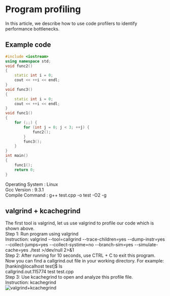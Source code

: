 # Program profiling
In this article, we describe how to use code profilers to identify performance bottlenecks.

## Example code
```c++
#include <iostream>
using namespace std;
void func2()
{
    static int i = 0;
    cout << ++i << endl;
}
void func3()
{
    static int i = 0;
    cout << ++i << endl;
}
void func1()
{
    for (;;) {
        for (int j = 0; j < 3; ++j) {
            func2();
        }
        func3();
    }
}
int main()
{
    func1();
    return 0;
}
```
Operating System : Linux  
Gcc Version : 9.3.1  
Compile Command : g++ test.cpp -o test -O2 -g  
## valgrind + kcachegrind  
The first tool is valgrind, let us use valgrind to profile our code which is shown above.  
Step 1: Run program using valgrind  
        Instruction: valgrind --tool=callgrind --trace-children=yes --dump-instr=yes --collect-jumps=yes --collect-systime=no --branch-sim=yes --simulate-cache=yes ./test >/dev/null 2>&1  
Step 2: After running for 10 seconds, use CTRL + C to exit this program. Now you can find a callgrind.out file in your working directory. For example:   
             [hankin@localhost test]$ ls  
             callgrind.out.115774  test  test.cpp  
Step 3: Use kcachegrind to open and analyze this profile file.  
        Instruction: kcachegrind  
![valgrind+kcachegrind](https://github.com/Hankin-Liu/blogs/blob/master/performance_optimization/valgrind.png)  

